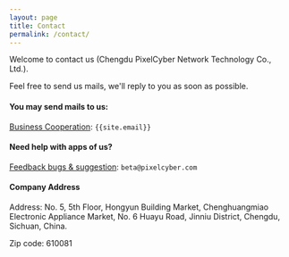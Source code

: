 ```yaml
---
layout: page
title: Contact
permalink: /contact/
---
```


Welcome to contact us (Chengdu PixelCyber Network Technology Co., Ltd.). 

Feel free to send us mails, we'll reply to you as soon as possible.

#### You may send mails to us:

[Business Cooperation](mailto:{{site.email}}): `{{site.email}}`


#### Need help with apps of us?

[Feedback bugs & suggestion](mailto:beta@pixelcyber.com): `beta@pixelcyber.com`


#### Company Address

Address: No. 5, 5th Floor, Hongyun Building Market, Chenghuangmiao Electronic Appliance Market, No. 6 Huayu Road, Jinniu District, Chengdu, Sichuan, China.

Zip code: 610081
